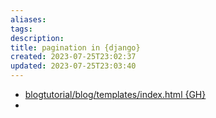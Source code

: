 ```yaml
---
aliases: 
tags: 
description:
title: pagination in {django}
created: 2023-07-25T23:02:37
updated: 2023-07-25T23:03:40
---
```

- [blogtutorial/blog/templates/index.html {GH}](https://github.com/ChoiWheatley/blogtutorial/blob/main/blog/templates/blog/index.html#L42-L87)
- 
